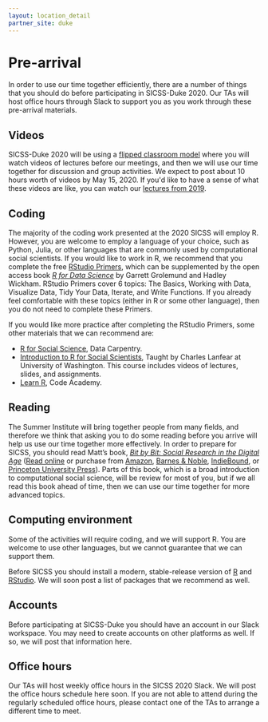 ```yaml
---
layout: location_detail
partner_site: duke
---
```


# Pre-arrival

In order to use our time together efficiently, there are a number of things that you should do before participating in SICSS-Duke 2020. Our TAs will host office hours through Slack to support you as you work through these pre-arrival materials.

## Videos

SICSS-Duke 2020 will be using a [flipped classroom model](https://en.wikipedia.org/wiki/Flipped_classroom) where you will watch videos of lectures before our meetings, and then we will use our time together for discussion and group activities. We expect to post about 10 hours worth of videos by May 15, 2020. If you'd like to have a sense of what these videos are like, you can watch our [lectures from 2019](https://compsocialscience.github.io/summer-institute/curriculum).

## Coding

The majority of the coding work presented at the 2020 SICSS will employ R.  However, you are welcome to employ a language of your choice, such as Python, Julia, or other languages that are commonly used by computational social scientists. If you would like to work in R, we recommend that you complete the free [RStudio Primers](https://rstudio.cloud/learn/primers), which can be supplemented by the open access book _[R for Data Science](https://r4ds.had.co.nz/)_ by Garrett Grolemund and Hadley Wickham.  RStudio Primers cover 6 topics: The Basics, Working with Data, Visualize Data, Tidy Your Data, Iterate, and Write Functions.  If you already feel comfortable with these topics (either in R or some other language), then you do not need to complete these Primers.

If you would like more practice after completing the RStudio Primers, some other materials that we can recommend are:
- [R for Social Science](https://datacarpentry.org/r-socialsci/), Data Carpentry.  
- [Introduction to R for Social Scientists](https://clanfear.github.io/CSSS508/), Taught by Charles Lanfear at University of Washington. This course includes videos of lectures, slides, and assignments.
- [Learn R](https://www.codecademy.com/learn/learn-r), Code Academy.

## Reading

The Summer Institute will bring together people from many fields, and therefore we think that asking you to do some reading before you arrive will help us use our time together more effectively.  In order to prepare for SICSS, you should read Matt’s book, *[Bit by Bit: Social Research in the Digital Age](http://www.bitbybitbook.com)* ([Read online](https://www.bitbybitbook.com/en/1st-ed/preface/) or purchase from [Amazon](https://www.amazon.com/Bit-Social-Research-Digital-Age/dp/0691158649), [Barnes & Noble](https://www.barnesandnoble.com/w/bit-by-bit-matthew-salganik/1125483924), [IndieBound](https://www.indiebound.org/book/9780691158648), or [Princeton University Press](https://press.princeton.edu/titles/11057.html)). Parts of this book, which is a broad introduction to computational social science, will be review for most of you, but if we all read this book ahead of time, then we can use our time together for more advanced topics.

## Computing environment

Some of the activities will require coding, and we will support R.  You are welcome to use other languages, but we cannot guarantee that we can support them.

Before SICSS you should install a modern, stable-release version of [R](https://www.r-project.org/) and [RStudio](https://rstudio.com/products/rstudio/download/).  We will soon post a list of packages that we recommend as well.

## Accounts

Before participating at SICSS-Duke you should have an account in our Slack workspace.  You may need to create accounts on other platforms as well.  If so, we will post that information here.

## Office hours

Our TAs will host weekly office hours in the SICSS 2020 Slack.  We will post the office hours schedule here soon.  If you are not able to attend during the regularly scheduled office hours, please contact one of the TAs to arrange a different time to meet.
